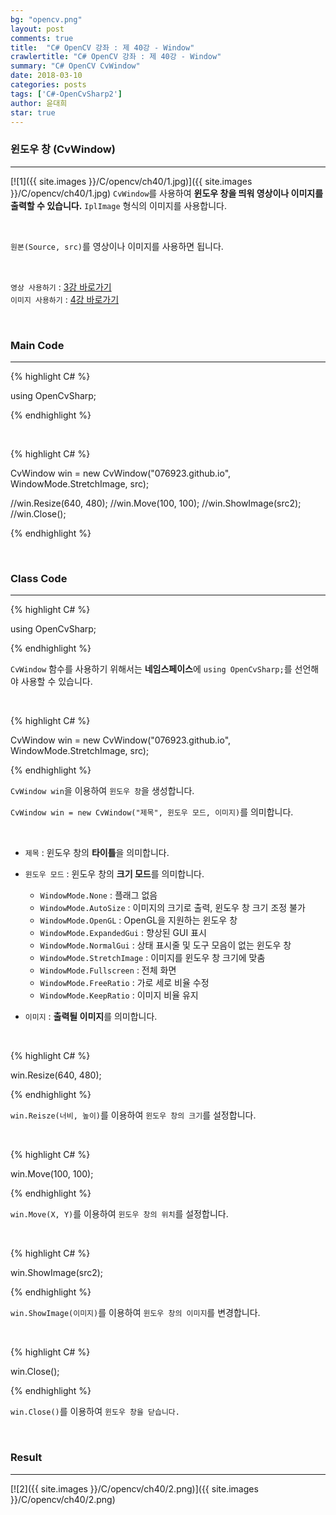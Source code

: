 ```yaml
---
bg: "opencv.png"
layout: post
comments: true
title:  "C# OpenCV 강좌 : 제 40강 - Window"
crawlertitle: "C# OpenCV 강좌 : 제 40강 - Window"
summary: "C# OpenCV CvWindow"
date: 2018-03-10
categories: posts
tags: ['C#-OpenCvSharp2']
author: 윤대희
star: true
---
```


### 윈도우 창 (CvWindow) ###
----------
[![1]({{ site.images }}/C/opencv/ch40/1.jpg)]({{ site.images }}/C/opencv/ch40/1.jpg)
`CvWindow`를 사용하여 **윈도우 창을 띄워 영상이나 이미지를 출력할 수 있습니다.** `IplImage` 형식의 이미지를 사용합니다.

<br>

`원본(Source, src)`를 영상이나 이미지를 사용하면 됩니다.

<br>

`영상 사용하기` : [3강 바로가기][3강]
<br>
`이미지 사용하기` : [4강 바로가기][4강]

<br>

### Main Code ###
----------
{% highlight C# %}

using OpenCvSharp;

{% endhighlight %}

<br>

{% highlight C# %}

CvWindow win = new CvWindow("076923.github.io", WindowMode.StretchImage, src);

//win.Resize(640, 480);
//win.Move(100, 100);
//win.ShowImage(src2);
//win.Close();

{% endhighlight %}

<br>

### Class Code ###
----------
{% highlight C# %}

using OpenCvSharp;

{% endhighlight %}

`CvWindow` 함수를 사용하기 위해서는 **네임스페이스**에 `using OpenCvSharp;`를 선언해야 사용할 수 있습니다.

<br>

{% highlight C# %}

CvWindow win = new CvWindow("076923.github.io", WindowMode.StretchImage, src);

{% endhighlight %}

`CvWindow win`을 이용하여 `윈도우 창`을 생성합니다.

`CvWindow win = new CvWindow("제목", 윈도우 모드, 이미지)`를 의미합니다.

<br>

* `제목` :  윈도우 창의 **타이틀**을 의미합니다.

* `윈도우 모드` : 윈도우 창의 **크기 모드**를 의미합니다.
    
    * `WindowMode.None` : 플래그 없음
    * `WindowMode.AutoSize` : 이미지의 크기로 출력, 윈도우 창 크기 조정 불가
    * `WindowMode.OpenGL` : OpenGL을 지원하는 윈도우 창
    * `WindowMode.ExpandedGui` : 향상된 GUI 표시
    * `WindowMode.NormalGui` : 상태 표시줄 및 도구 모음이 없는 윈도우 창
    * `WindowMode.StretchImage` : 이미지를 윈도우 창 크기에 맞춤
    * `WindowMode.Fullscreen` : 전체 화면
    * `WindowMode.FreeRatio` : 가로 세로 비율 수정
    * `WindowMode.KeepRatio` : 이미지 비율 유지

* `이미지` : **출력될 이미지**를 의미합니다.

<br>

{% highlight C# %}

win.Resize(640, 480);

{% endhighlight %}

`win.Reisze(너비, 높이)`를 이용하여 `윈도우 창의 크기`를 설정합니다.

<br>

{% highlight C# %}

win.Move(100, 100);

{% endhighlight %}

`win.Move(X, Y)`를 이용하여 `윈도우 창의 위치`를 설정합니다.

<br>

{% highlight C# %}

win.ShowImage(src2);

{% endhighlight %}

`win.ShowImage(이미지)`를 이용하여 `윈도우 창의 이미지`를 변경합니다.

<br>

{% highlight C# %}

win.Close();

{% endhighlight %}

`win.Close()`를 이용하여 `윈도우 창을 닫습니다.`


<br>

### Result ###
----------
[![2]({{ site.images }}/C/opencv/ch40/2.png)]({{ site.images }}/C/opencv/ch40/2.png)



[3강]: https://076923.github.io/posts/C-opencv-3/
[4강]: https://076923.github.io/posts/C-opencv-4/

